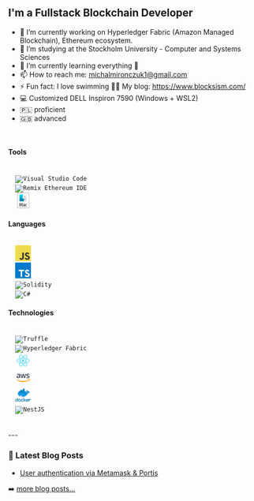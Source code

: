 ## I'm a Fullstack Blockchain Developer

- 🔭 I’m currently working on Hyperledger Fabric (Amazon Managed Blockchain), Ethereum ecosystem.
- 🌱 I’m studying at the Stockholm University - Computer and Systems Sciences 
- 🌱 I’m currently learning everything 🤣
- 📫 How to reach me: michalmironczuk1@gmail.com
- ⚡ Fun fact: I love swimming 🏊‍♀️ My blog: https://www.blocksism.com/
- 💻 Customized DELL Inspiron 7590 (Windows + WSL2)
- 🇵🇱 proficient
- 🇬🇧 advanced

<br />

#### Tools
<code>
  <img title="Visual Studio Code" width="32" src="https://upload.wikimedia.org/wikipedia/commons/thumb/9/9a/Visual_Studio_Code_1.35_icon.svg/1200px-Visual_Studio_Code_1.35_icon.svg.png"/>
  <img title="Remix Ethereum IDE" width="32" src="https://repository-images.githubusercontent.com/59065830/b62be480-45d2-11ea-9989-803db0f9c44d"/>
  <img title="macOS" width="32" src="https://raw.githubusercontent.com/github/explore/80688e429a7d4ef2fca1e82350fe8e3517d3494d/topics/macos/macos.png"/>
</code>

#### Languages
<code>
  <img title="JavaScript" width="32" src="https://raw.githubusercontent.com/github/explore/80688e429a7d4ef2fca1e82350fe8e3517d3494d/topics/javascript/javascript.png"/>
  <img title="TypeScript" width="32" src="https://raw.githubusercontent.com/github/explore/80688e429a7d4ef2fca1e82350fe8e3517d3494d/topics/typescript/typescript.png"/>
  <img title="Solidity" width="32" src="https://upload.wikimedia.org/wikipedia/commons/thumb/9/98/Solidity_logo.svg/1200px-Solidity_logo.svg.png"/>
  <img title="C#" width="32" src="https://p7.hiclipart.com/preview/340/226/414/c-computer-programming-software-development-programmer-marklogic-coder.jpg"/>
</code>

#### Technologies
<code>
  <img title="Truffle" width="32" src="https://cdn-images-1.medium.com/max/1200/1*t422eA3rfv5sdaK1i1l80w.png"/>
  <img title="Hyperledger Fabric" width="32" src="https://www.ibm.com/blogs/research/wp-content/uploads/2018/02/hyperledger_logo_new-e1517489779625.png"/>
  <img title="React" width="32" src="https://raw.githubusercontent.com/github/explore/80688e429a7d4ef2fca1e82350fe8e3517d3494d/topics/react/react.png"/>
  <img title="AWS" width="32" src="https://raw.githubusercontent.com/github/explore/fbceb94436312b6dacde68d122a5b9c7d11f9524/topics/aws/aws.png"/>
  <img title="Docker" width="32" src="https://raw.githubusercontent.com/github/explore/80688e429a7d4ef2fca1e82350fe8e3517d3494d/topics/docker/docker.png"/>
  <img title="NestJS" width="32" src="https://seeklogo.com/images/N/nestjs-logo-09342F76C0-seeklogo.com.png"/>
</code>

<br />
<br />
---

### 📕 Latest Blog Posts

<!-- BLOG-POST-LIST:START -->
- [User authentication via Metamask & Portis](https://www.blocksism.com/authentication-via-metamask-and-portis/)
<!-- BLOG-POST-LIST:END -->

➡️ [more blog posts...](https://www.blocksism.com/#blog)